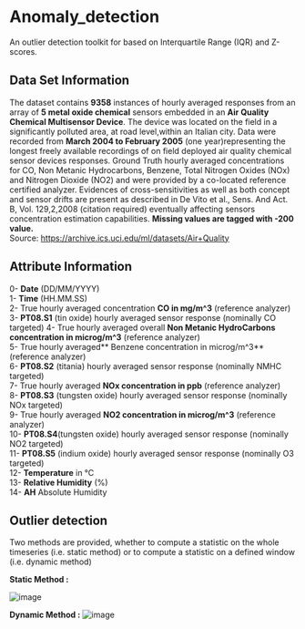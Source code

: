 # Anomaly_detection

An outlier detection toolkit for based on Interquartile Range (IQR) and Z-scores.

## Data Set Information

The dataset contains **9358** instances of hourly averaged responses from an array of **5 metal oxide chemical** sensors embedded in an **Air Quality Chemical Multisensor Device**. The device was located on the field in a significantly polluted area, at road level,within an Italian city. Data were recorded from **March 2004 to February 2005** (one year)representing the longest freely available recordings of on field deployed air quality chemical sensor devices responses. Ground Truth hourly averaged concentrations for CO, Non Metanic Hydrocarbons, Benzene, Total Nitrogen Oxides (NOx) and Nitrogen Dioxide (NO2) and were provided by a co-located reference certified analyzer. Evidences of cross-sensitivities as well as both concept and sensor drifts are present as described in De Vito et al., Sens. And Act. B, Vol. 129,2,2008 (citation required) eventually affecting sensors concentration estimation capabilities. **Missing values are tagged with -200 value.** <br>
Source: https://archive.ics.uci.edu/ml/datasets/Air+Quality

## Attribute Information

0- **Date** (DD/MM/YYYY) <br>
1- **Time** (HH.MM.SS)<br>
2- True hourly averaged concentration **CO in mg/m^3** (reference analyzer)<br>
3- **PT08.S1** (tin oxide) hourly averaged sensor response (nominally CO targeted)
4- True hourly averaged overall **Non Metanic HydroCarbons concentration in microg/m^3** (reference analyzer)<br>
5- True hourly averaged** Benzene concentration in microg/m^3** (reference analyzer)<br>
6- **PT08.S2** (titania) hourly averaged sensor response (nominally NMHC targeted)<br>
7- True hourly averaged **NOx concentration in ppb** (reference analyzer)<br>
8- **PT08.S3** (tungsten oxide) hourly averaged sensor response (nominally NOx targeted)<br>
9- True hourly averaged **NO2 concentration in microg/m^3** (reference analyzer)<br>
10- **PT08.S4**(tungsten oxide) hourly averaged sensor response (nominally NO2 targeted)<br>
11- **PT08.S5** (indium oxide) hourly averaged sensor response (nominally O3 targeted)<br>
12- **Temperature** in °C<br>
13- **Relative Humidity** (%)<br>
14- **AH** Absolute Humidity<br>

## Outlier detection
Two methods are provided, whether to compute a statistic on the whole timeseries (i.e. static method) or to compute a statistic on a defined window (i.e. dynamic method)

 **Static Method :**

![image](https://user-images.githubusercontent.com/38179853/125199276-5d4b8b80-e25d-11eb-8dae-b0b2e0439874.png)

**Dynamic Method :**
![image](https://user-images.githubusercontent.com/38179853/125199304-84a25880-e25d-11eb-9b56-55a6df920bd5.png)
